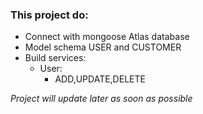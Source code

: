 ### This project do:
- Connect with mongoose Atlas database
- Model schema USER and CUSTOMER
- Build services:
  * User:
    + ADD,UPDATE,DELETE

_Project will update later as soon as possible_